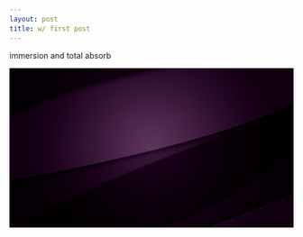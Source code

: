 ```yaml
---
layout: post
title: w/ first post
---
```


immersion and total absorb

![purple](./images/test1.jpg)
